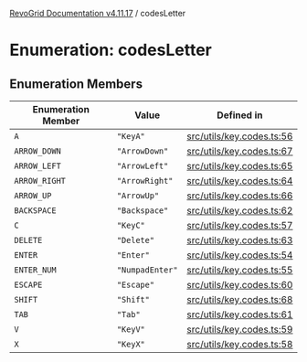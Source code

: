 [RevoGrid Documentation v4.11.17](README.md) / codesLetter

# Enumeration: codesLetter

## Enumeration Members

| Enumeration Member | Value | Defined in |
| ------ | ------ | ------ |
| `A` | `"KeyA"` | [src/utils/key.codes.ts:56](https://github.com/revolist/revogrid/blob/0844b37dbe4827c0b3ffa78b88f276b83e0fed00/src/utils/key.codes.ts#L56) |
| `ARROW_DOWN` | `"ArrowDown"` | [src/utils/key.codes.ts:67](https://github.com/revolist/revogrid/blob/0844b37dbe4827c0b3ffa78b88f276b83e0fed00/src/utils/key.codes.ts#L67) |
| `ARROW_LEFT` | `"ArrowLeft"` | [src/utils/key.codes.ts:65](https://github.com/revolist/revogrid/blob/0844b37dbe4827c0b3ffa78b88f276b83e0fed00/src/utils/key.codes.ts#L65) |
| `ARROW_RIGHT` | `"ArrowRight"` | [src/utils/key.codes.ts:64](https://github.com/revolist/revogrid/blob/0844b37dbe4827c0b3ffa78b88f276b83e0fed00/src/utils/key.codes.ts#L64) |
| `ARROW_UP` | `"ArrowUp"` | [src/utils/key.codes.ts:66](https://github.com/revolist/revogrid/blob/0844b37dbe4827c0b3ffa78b88f276b83e0fed00/src/utils/key.codes.ts#L66) |
| `BACKSPACE` | `"Backspace"` | [src/utils/key.codes.ts:62](https://github.com/revolist/revogrid/blob/0844b37dbe4827c0b3ffa78b88f276b83e0fed00/src/utils/key.codes.ts#L62) |
| `C` | `"KeyC"` | [src/utils/key.codes.ts:57](https://github.com/revolist/revogrid/blob/0844b37dbe4827c0b3ffa78b88f276b83e0fed00/src/utils/key.codes.ts#L57) |
| `DELETE` | `"Delete"` | [src/utils/key.codes.ts:63](https://github.com/revolist/revogrid/blob/0844b37dbe4827c0b3ffa78b88f276b83e0fed00/src/utils/key.codes.ts#L63) |
| `ENTER` | `"Enter"` | [src/utils/key.codes.ts:54](https://github.com/revolist/revogrid/blob/0844b37dbe4827c0b3ffa78b88f276b83e0fed00/src/utils/key.codes.ts#L54) |
| `ENTER_NUM` | `"NumpadEnter"` | [src/utils/key.codes.ts:55](https://github.com/revolist/revogrid/blob/0844b37dbe4827c0b3ffa78b88f276b83e0fed00/src/utils/key.codes.ts#L55) |
| `ESCAPE` | `"Escape"` | [src/utils/key.codes.ts:60](https://github.com/revolist/revogrid/blob/0844b37dbe4827c0b3ffa78b88f276b83e0fed00/src/utils/key.codes.ts#L60) |
| `SHIFT` | `"Shift"` | [src/utils/key.codes.ts:68](https://github.com/revolist/revogrid/blob/0844b37dbe4827c0b3ffa78b88f276b83e0fed00/src/utils/key.codes.ts#L68) |
| `TAB` | `"Tab"` | [src/utils/key.codes.ts:61](https://github.com/revolist/revogrid/blob/0844b37dbe4827c0b3ffa78b88f276b83e0fed00/src/utils/key.codes.ts#L61) |
| `V` | `"KeyV"` | [src/utils/key.codes.ts:59](https://github.com/revolist/revogrid/blob/0844b37dbe4827c0b3ffa78b88f276b83e0fed00/src/utils/key.codes.ts#L59) |
| `X` | `"KeyX"` | [src/utils/key.codes.ts:58](https://github.com/revolist/revogrid/blob/0844b37dbe4827c0b3ffa78b88f276b83e0fed00/src/utils/key.codes.ts#L58) |
